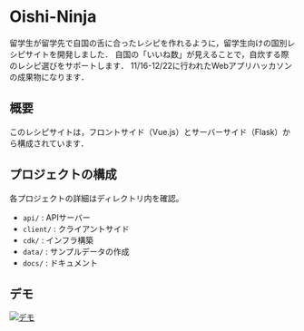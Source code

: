 Oishi-Ninja
======================

留学生が留学先で自国の舌に合ったレシピを作れるように，留学生向けの国別レシピサイトを開発しました．
自国の「いいね数」が見えることで，自炊する際のレシピ選びをサポートします．
11/16-12/22に行われたWebアプリハッカソンの成果物になります．

## 概要

このレシピサイトは，フロントサイド（Vue.js）とサーバーサイド（Flask）から構成されています．

## プロジェクトの構成

各プロジェクトの詳細はディレクトリ内を確認。

- `api/` : APIサーバー
- `client/` : クライアントサイド
- `cdk/` : インフラ構築
- `data/` : サンプルデータの作成
- `docs/` : ドキュメント

## デモ

[![デモ](./docs/cover.png)](https://youtu.be/VYSiWs9wOiM)
